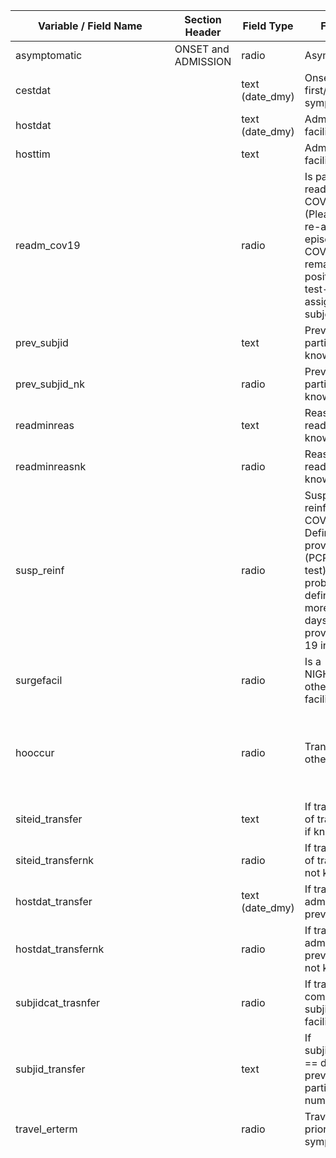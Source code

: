 | Variable / Field Name           | Section Header      | Field Type       | Field Label                                                                                                                                                                     | Choices or Calculations                                                                                                                                                                                                                                                                                                                                                                                                                                                                                                                                                                                                                                                                                                                                                                                                                                                                                                                                                                                                                                                                                                                                                                                                                                                                                                                                                                                                                                                                                                                                                                                                                                                                                                                                                                                                                                                                                                                                                                                                                                                                                                                                                                                                                                                                                                                                                                                                                                                                                                                                                                                                                                                                                                                                                                                                                                                                                                                                                                                                                                                                                                                                                                                                                                                                                                                                   |
| ------------------------------- | ------------------- | ---------------- | ------------------------------------------------------------------------------------------------------------------------------------------------------------------------------- | --------------------------------------------------------------------------------------------------------------------------------------------------------------------------------------------------------------------------------------------------------------------------------------------------------------------------------------------------------------------------------------------------------------------------------------------------------------------------------------------------------------------------------------------------------------------------------------------------------------------------------------------------------------------------------------------------------------------------------------------------------------------------------------------------------------------------------------------------------------------------------------------------------------------------------------------------------------------------------------------------------------------------------------------------------------------------------------------------------------------------------------------------------------------------------------------------------------------------------------------------------------------------------------------------------------------------------------------------------------------------------------------------------------------------------------------------------------------------------------------------------------------------------------------------------------------------------------------------------------------------------------------------------------------------------------------------------------------------------------------------------------------------------------------------------------------------------------------------------------------------------------------------------------------------------------------------------------------------------------------------------------------------------------------------------------------------------------------------------------------------------------------------------------------------------------------------------------------------------------------------------------------------------------------------------------------------------------------------------------------------------------------------------------------------------------------------------------------------------------------------------------------------------------------------------------------------------------------------------------------------------------------------------------------------------------------------------------------------------------------------------------------------------------------------------------------------------------------------------------------------------------------------------------------------------------------------------------------------------------------------------------------------------------------------------------------------------------------------------------------------------------------------------------------------------------------------------------------------------------------------------------------------------------------------------------------------------------------------------- |
| asymptomatic                    | ONSET and ADMISSION | radio            | Asymptomatic?                                                                                                                                                                   | 1, Asymptomatic                                                                                                                                                                                                                                                                                                                                                                                                                                                                                                                                                                                                                                                                                                                                                                                                                                                                                                                                                                                                                                                                                                                                                                                                                                                                                                                                                                                                                                                                                                                                                                                                                                                                                                                                                                                                                                                                                                                                                                                                                                                                                                                                                                                                                                                                                                                                                                                                                                                                                                                                                                                                                                                                                                                                                                                                                                                                                                                                                                                                                                                                                                                                                                                                                                                                                                                                           |
| cestdat                         |                     | text (date\_dmy) | Onset date of first/earliest symptom                                                                                                                                            |                                                                                                                                                                                                                                                                                                                                                                                                                                                                                                                                                                                                                                                                                                                                                                                                                                                                                                                                                                                                                                                                                                                                                                                                                                                                                                                                                                                                                                                                                                                                                                                                                                                                                                                                                                                                                                                                                                                                                                                                                                                                                                                                                                                                                                                                                                                                                                                                                                                                                                                                                                                                                                                                                                                                                                                                                                                                                                                                                                                                                                                                                                                                                                                                                                                                                                                                                           |
| hostdat                         |                     | text (date\_dmy) | Admission date at facility                                                                                                                                                      |                                                                                                                                                                                                                                                                                                                                                                                                                                                                                                                                                                                                                                                                                                                                                                                                                                                                                                                                                                                                                                                                                                                                                                                                                                                                                                                                                                                                                                                                                                                                                                                                                                                                                                                                                                                                                                                                                                                                                                                                                                                                                                                                                                                                                                                                                                                                                                                                                                                                                                                                                                                                                                                                                                                                                                                                                                                                                                                                                                                                                                                                                                                                                                                                                                                                                                                                                           |
| hosttim                         |                     | text             | Admission time at facility                                                                                                                                                      |                                                                                                                                                                                                                                                                                                                                                                                                                                                                                                                                                                                                                                                                                                                                                                                                                                                                                                                                                                                                                                                                                                                                                                                                                                                                                                                                                                                                                                                                                                                                                                                                                                                                                                                                                                                                                                                                                                                                                                                                                                                                                                                                                                                                                                                                                                                                                                                                                                                                                                                                                                                                                                                                                                                                                                                                                                                                                                                                                                                                                                                                                                                                                                                                                                                                                                                                                           |
| readm\_cov19                    |                     | radio            | Is patient being readmitted with COVID-19?  (Please only add<br>re-admission episodes for COVID patients remaining or new<br>positive COVID test- Please assign new subject ID) | 1, Yes ; 0, No ; 3, N/K                                                                                                                                                                                                                                                                                                                                                                                                                                                                                                                                                                                                                                                                                                                                                                                                                                                                                                                                                                                                                                                                                                                                                                                                                                                                                                                                                                                                                                                                                                                                                                                                                                                                                                                                                                                                                                                                                                                                                                                                                                                                                                                                                                                                                                                                                                                                                                                                                                                                                                                                                                                                                                                                                                                                                                                                                                                                                                                                                                                                                                                                                                                                                                                                                                                                                                                                   |
| prev\_subjid                    |                     | text             | Previous participant ID if known                                                                                                                                                |                                                                                                                                                                                                                                                                                                                                                                                                                                                                                                                                                                                                                                                                                                                                                                                                                                                                                                                                                                                                                                                                                                                                                                                                                                                                                                                                                                                                                                                                                                                                                                                                                                                                                                                                                                                                                                                                                                                                                                                                                                                                                                                                                                                                                                                                                                                                                                                                                                                                                                                                                                                                                                                                                                                                                                                                                                                                                                                                                                                                                                                                                                                                                                                                                                                                                                                                                           |
| prev\_subjid\_nk                |                     | radio            | Previous participant ID not known                                                                                                                                               | 1, N/K                                                                                                                                                                                                                                                                                                                                                                                                                                                                                                                                                                                                                                                                                                                                                                                                                                                                                                                                                                                                                                                                                                                                                                                                                                                                                                                                                                                                                                                                                                                                                                                                                                                                                                                                                                                                                                                                                                                                                                                                                                                                                                                                                                                                                                                                                                                                                                                                                                                                                                                                                                                                                                                                                                                                                                                                                                                                                                                                                                                                                                                                                                                                                                                                                                                                                                                                                    |
| readminreas                     |                     | text             | Reason for readmission if known                                                                                                                                                 |                                                                                                                                                                                                                                                                                                                                                                                                                                                                                                                                                                                                                                                                                                                                                                                                                                                                                                                                                                                                                                                                                                                                                                                                                                                                                                                                                                                                                                                                                                                                                                                                                                                                                                                                                                                                                                                                                                                                                                                                                                                                                                                                                                                                                                                                                                                                                                                                                                                                                                                                                                                                                                                                                                                                                                                                                                                                                                                                                                                                                                                                                                                                                                                                                                                                                                                                                           |
| readminreasnk                   |                     | radio            | Reason for readmission not known                                                                                                                                                | 1, N/K                                                                                                                                                                                                                                                                                                                                                                                                                                                                                                                                                                                                                                                                                                                                                                                                                                                                                                                                                                                                                                                                                                                                                                                                                                                                                                                                                                                                                                                                                                                                                                                                                                                                                                                                                                                                                                                                                                                                                                                                                                                                                                                                                                                                                                                                                                                                                                                                                                                                                                                                                                                                                                                                                                                                                                                                                                                                                                                                                                                                                                                                                                                                                                                                                                                                                                                                                    |
| susp\_reinf                     |                     | radio            | Suspected reinfection with COVID-19? Defined as proven (PCR/antibody test) or highly probable (clinical definition met more than 21 days prior to proven COVID-19 infection)    | 1, Yes ; 0, No ; 3, N/K                                                                                                                                                                                                                                                                                                                                                                                                                                                                                                                                                                                                                                                                                                                                                                                                                                                                                                                                                                                                                                                                                                                                                                                                                                                                                                                                                                                                                                                                                                                                                                                                                                                                                                                                                                                                                                                                                                                                                                                                                                                                                                                                                                                                                                                                                                                                                                                                                                                                                                                                                                                                                                                                                                                                                                                                                                                                                                                                                                                                                                                                                                                                                                                                                                                                                                                                   |
| surgefacil                      |                     | radio            | Is a NIGHTINGALE or other SURGE facility?                                                                                                                                       | 1, Yes ; 0, No ; 3, N/K                                                                                                                                                                                                                                                                                                                                                                                                                                                                                                                                                                                                                                                                                                                                                                                                                                                                                                                                                                                                                                                                                                                                                                                                                                                                                                                                                                                                                                                                                                                                                                                                                                                                                                                                                                                                                                                                                                                                                                                                                                                                                                                                                                                                                                                                                                                                                                                                                                                                                                                                                                                                                                                                                                                                                                                                                                                                                                                                                                                                                                                                                                                                                                                                                                                                                                                                   |
| hooccur                         |                     | radio            | Transfer from other facility?                                                                                                                                                   | 1, Yes-other facility is a study site ; 2, Yes-other facility is not a study site ; 3, No ; 4, N/A                                                                                                                                                                                                                                                                                                                                                                                                                                                                                                                                                                                                                                                                                                                                                                                                                                                                                                                                                                                                                                                                                                                                                                                                                                                                                                                                                                                                                                                                                                                                                                                                                                                                                                                                                                                                                                                                                                                                                                                                                                                                                                                                                                                                                                                                                                                                                                                                                                                                                                                                                                                                                                                                                                                                                                                                                                                                                                                                                                                                                                                                                                                                                                                                                                                        |
| siteid\_transfer                |                     | text             | If transfer, name of transfer facility if known                                                                                                                                 |                                                                                                                                                                                                                                                                                                                                                                                                                                                                                                                                                                                                                                                                                                                                                                                                                                                                                                                                                                                                                                                                                                                                                                                                                                                                                                                                                                                                                                                                                                                                                                                                                                                                                                                                                                                                                                                                                                                                                                                                                                                                                                                                                                                                                                                                                                                                                                                                                                                                                                                                                                                                                                                                                                                                                                                                                                                                                                                                                                                                                                                                                                                                                                                                                                                                                                                                                           |
| siteid\_transfernk              |                     | radio            | If transfer, name of transfer facility not known                                                                                                                                | 1, N/K                                                                                                                                                                                                                                                                                                                                                                                                                                                                                                                                                                                                                                                                                                                                                                                                                                                                                                                                                                                                                                                                                                                                                                                                                                                                                                                                                                                                                                                                                                                                                                                                                                                                                                                                                                                                                                                                                                                                                                                                                                                                                                                                                                                                                                                                                                                                                                                                                                                                                                                                                                                                                                                                                                                                                                                                                                                                                                                                                                                                                                                                                                                                                                                                                                                                                                                                                    |
| hostdat\_transfer               |                     | text (date\_dmy) | If transfer, admission date at previous facillity                                                                                                                               |                                                                                                                                                                                                                                                                                                                                                                                                                                                                                                                                                                                                                                                                                                                                                                                                                                                                                                                                                                                                                                                                                                                                                                                                                                                                                                                                                                                                                                                                                                                                                                                                                                                                                                                                                                                                                                                                                                                                                                                                                                                                                                                                                                                                                                                                                                                                                                                                                                                                                                                                                                                                                                                                                                                                                                                                                                                                                                                                                                                                                                                                                                                                                                                                                                                                                                                                                           |
| hostdat\_transfernk             |                     | radio            | If transfer, admission date at previous facillity not known                                                                                                                     | 1, N/K                                                                                                                                                                                                                                                                                                                                                                                                                                                                                                                                                                                                                                                                                                                                                                                                                                                                                                                                                                                                                                                                                                                                                                                                                                                                                                                                                                                                                                                                                                                                                                                                                                                                                                                                                                                                                                                                                                                                                                                                                                                                                                                                                                                                                                                                                                                                                                                                                                                                                                                                                                                                                                                                                                                                                                                                                                                                                                                                                                                                                                                                                                                                                                                                                                                                                                                                                    |
| subjidcat\_trasnfer             |                     | radio            | If transfer, comparison of subjid at transfer facility                                                                                                                          | 1, Same as above ; 2, Different ; 3, N/A                                                                                                                                                                                                                                                                                                                                                                                                                                                                                                                                                                                                                                                                                                                                                                                                                                                                                                                                                                                                                                                                                                                                                                                                                                                                                                                                                                                                                                                                                                                                                                                                                                                                                                                                                                                                                                                                                                                                                                                                                                                                                                                                                                                                                                                                                                                                                                                                                                                                                                                                                                                                                                                                                                                                                                                                                                                                                                                                                                                                                                                                                                                                                                                                                                                                                                                  |
| subjid\_transfer                |                     | text             | If subjidcat\_transfer == different, previous participant number                                                                                                                |                                                                                                                                                                                                                                                                                                                                                                                                                                                                                                                                                                                                                                                                                                                                                                                                                                                                                                                                                                                                                                                                                                                                                                                                                                                                                                                                                                                                                                                                                                                                                                                                                                                                                                                                                                                                                                                                                                                                                                                                                                                                                                                                                                                                                                                                                                                                                                                                                                                                                                                                                                                                                                                                                                                                                                                                                                                                                                                                                                                                                                                                                                                                                                                                                                                                                                                                                           |
| travel\_erterm                  |                     | radio            | Travel in 14 days prior to first symptom onset                                                                                                                                  | 1, Yes ; 2, No ; 3, N/A                                                                                                                                                                                                                                                                                                                                                                                                                                                                                                                                                                                                                                                                                                                                                                                                                                                                                                                                                                                                                                                                                                                                                                                                                                                                                                                                                                                                                                                                                                                                                                                                                                                                                                                                                                                                                                                                                                                                                                                                                                                                                                                                                                                                                                                                                                                                                                                                                                                                                                                                                                                                                                                                                                                                                                                                                                                                                                                                                                                                                                                                                                                                                                                                                                                                                                                                   |
| supper\_trcntry                 |                     | dropdown         | If travel, state country location                                                                                                                                               | 4, Afghanistan ; 5, Albania ; 6, Algeria ; 7, Andorra ; 8, Angola ; 9, Antigua and Barbuda ; 10, Argentina ; 11, Armenia ; 12, Aruba ; 13, Australia ; 14, Austria ; 15, Azerbaijan ; 1, Bahamas (The) ; 16, Bahrain ; 17, Bangladesh ; 18, Barbados ; 19, Belarus ; 20, Belgium ; 21, Belize ; 22, Benin ; 23, Bhutan ; 24, Bolivia ; 25, Bosnia and Herzegovina ; 26, Botswana ; 27, Brazil ; 28, Brunei ; 29, Bulgaria ; 30, Burkina Faso ; 31, Burma ; 32, Burundi ; 33, Cambodia ; 34, Cameroon ; 35, Canada ; 36, Cabo Verde ; 37, Central African Republic ; 38, Chad ; 39, Chile ; 40, China ; 41, Colombia ; 42, Comoros ; 2, Congo (Republic of the) ; 43, Costa Rica ; 44, Cote d'Ivoire ; 45, Croatia ; 46, Cuba ; 47, Curacao ; 48, Cyprus ; 49, Czechia ; 50, Denmark ; 51, Djibouti ; 52, Dominica ; 53, Dominican Republic ; 54, Ecuador ; 55, Egypt ; 56, El Salvador ; 57, Equatorial Guinea ; 58, Eritrea ; 59, Estonia ; 60, Ethiopia ; 61, Fiji ; 62, Finland ; 63, France ; 64, Gabon ; 3, Gambia (The) ; 65, Georgia ; 66, Germany ; 67, Ghana ; 68, Greece ; 69, Grenada ; 70, Guatemala ; 71, Guinea ; 72, Guinea-Bissau ; 73, Guyana ; 74, Haiti ; 75, Holy See ; 76, Honduras ; 77, Hong Kong ; 78, Hungary ; 79, Iceland ; 80, India ; 81, Indonesia ; 82, Iran ; 83, Iraq ; 84, Ireland ; 85, Israel ; 86, Italy ; 87, Jamaica ; 88, Japan ; 89, Jordan ; 90, Kazakhstan ; 91, Kenya ; 92, Kiribati ; 202, Korea (South) ; 93, Kosovo ; 94, Kuwait ; 95, Kyrgyzstan ; 96, Laos ; 97, Latvia ; 98, Lebanon ; 99, Lesotho ; 100, Liberia ; 101, Libya ; 102, Liechtenstein ; 103, Lithuania ; 104, Luxembourg ; 105, Macau ; 106, Macedonia ; 107, Madagascar ; 108, Malawi ; 109, Malaysia ; 110, Maldives ; 111, Mali ; 112, Malta ; 113, Marshall Islands ; 114, Mauritania ; 115, Mauritius ; 116, Mexico ; 117, Micronesia ; 118, Moldova ; 119, Monaco ; 120, Mongolia ; 121, Montenegro ; 122, Morocco ; 123, Mozambique ; 124, Namibia ; 125, Nauru ; 126, Nepal ; 127, Netherlands ; 128, New Zealand ; 129, Nicaragua ; 130, Niger ; 131, Nigeria ; 132, North Korea ; 133, Norway ; 134, Oman ; 135, Pakistan ; 136, Palau ; 137, Palestinian Territories ; 138, Panama ; 139, Papua New Guinea ; 140, Paraguay ; 141, Peru ; 142, Philippines ; 143, Poland ; 144, Portugal ; 145, Qatar ; 146, Romania ; 147, Russia ; 148, Rwanda ; 149, Saint Kitts and Nevis ; 150, Saint Lucia ; 151, Saint Vincent and the Grenadines ; 152, Samoa ; 153, San Marino ; 154, Sao Tome and Principe ; 155, Saudi Arabia ; 156, Senegal ; 157, Serbia ; 158, Seychelles ; 159, Sierra Leone ; 160, Singapore ; 161, Sint Maarten ; 162, Slovakia ; 163, Slovenia ; 164, Solomon Islands ; 165, Somalia ; 166, South Africa ; 167, South Korea ; 168, South Sudan ; 169, Spain ; 170, Sri Lanka ; 171, Sudan ; 172, Suriname ; 173, Swaziland ; 174, Sweden ; 175, Switzerland ; 176, Syria ; 177, Taiwan ; 178, Tajikistan ; 179, Tanzania ; 180, Thailand ; 181, Timor-Leste ; 182, Togo ; 183, Tonga ; 184, Trinidad and Tobago ; 185, Tunisia ; 186, Turkey ; 187, Turkmenistan ; 188, Tuvalu ; 189, Uganda ; 190, Ukraine ; 191, United Arab Emirates ; 192, United Kingdom ; 201, United States ; 193, Uruguay ; 194, Uzbekistan ; 195, Vanuatu ; 196, Venezuela ; 197, Vietnam ; 198, Yemen ; 199, Zambia ; 200, Zimbabwe |
| supper\_trcity                  |                     | text             | If travel, state city/geographic area                                                                                                                                           |                                                                                                                                                                                                                                                                                                                                                                                                                                                                                                                                                                                                                                                                                                                                                                                                                                                                                                                                                                                                                                                                                                                                                                                                                                                                                                                                                                                                                                                                                                                                                                                                                                                                                                                                                                                                                                                                                                                                                                                                                                                                                                                                                                                                                                                                                                                                                                                                                                                                                                                                                                                                                                                                                                                                                                                                                                                                                                                                                                                                                                                                                                                                                                                                                                                                                                                                                           |
| erendat                         |                     | text (date\_dmy) | If travel, return date                                                                                                                                                          |                                                                                                                                                                                                                                                                                                                                                                                                                                                                                                                                                                                                                                                                                                                                                                                                                                                                                                                                                                                                                                                                                                                                                                                                                                                                                                                                                                                                                                                                                                                                                                                                                                                                                                                                                                                                                                                                                                                                                                                                                                                                                                                                                                                                                                                                                                                                                                                                                                                                                                                                                                                                                                                                                                                                                                                                                                                                                                                                                                                                                                                                                                                                                                                                                                                                                                                                                           |
| travel\_erterm\_2               |                     | radio            | Travelled to another country in the 14 days prior to first symptom onset?                                                                                                       | 1, Yes ; 2, No ; 3, N/A                                                                                                                                                                                                                                                                                                                                                                                                                                                                                                                                                                                                                                                                                                                                                                                                                                                                                                                                                                                                                                                                                                                                                                                                                                                                                                                                                                                                                                                                                                                                                                                                                                                                                                                                                                                                                                                                                                                                                                                                                                                                                                                                                                                                                                                                                                                                                                                                                                                                                                                                                                                                                                                                                                                                                                                                                                                                                                                                                                                                                                                                                                                                                                                                                                                                                                                                   |
| supper\_trcntry\_2              |                     | dropdown         | Travel to another country 14 days prior to first symptom onset                                                                                                                  | 4, Afghanistan ; 5, Albania ; 6, Algeria ; 7, Andorra ; 8, Angola ; 9, Antigua and Barbuda ; 10, Argentina ; 11, Armenia ; 12, Aruba ; 13, Australia ; 14, Austria ; 15, Azerbaijan ; 1, Bahamas (The) ; 16, Bahrain ; 17, Bangladesh ; 18, Barbados ; 19, Belarus ; 20, Belgium ; 21, Belize ; 22, Benin ; 23, Bhutan ; 24, Bolivia ; 25, Bosnia and Herzegovina ; 26, Botswana ; 27, Brazil ; 28, Brunei ; 29, Bulgaria ; 30, Burkina Faso ; 31, Burma ; 32, Burundi ; 33, Cambodia ; 34, Cameroon ; 35, Canada ; 36, Cabo Verde ; 37, Central African Republic ; 38, Chad ; 39, Chile ; 40, China ; 41, Colombia ; 42, Comoros ; 2, Congo (Republic of the) ; 43, Costa Rica ; 44, Cote d'Ivoire ; 45, Croatia ; 46, Cuba ; 47, Curacao ; 48, Cyprus ; 49, Czechia ; 50, Denmark ; 51, Djibouti ; 52, Dominica ; 53, Dominican Republic ; 54, Ecuador ; 55, Egypt ; 56, El Salvador ; 57, Equatorial Guinea ; 58, Eritrea ; 59, Estonia ; 60, Ethiopia ; 61, Fiji ; 62, Finland ; 63, France ; 64, Gabon ; 3, Gambia (The) ; 65, Georgia ; 66, Germany ; 67, Ghana ; 68, Greece ; 69, Grenada ; 70, Guatemala ; 71, Guinea ; 72, Guinea-Bissau ; 73, Guyana ; 74, Haiti ; 75, Holy See ; 76, Honduras ; 77, Hong Kong ; 78, Hungary ; 79, Iceland ; 80, India ; 81, Indonesia ; 82, Iran ; 83, Iraq ; 84, Ireland ; 85, Israel ; 86, Italy ; 87, Jamaica ; 88, Japan ; 89, Jordan ; 90, Kazakhstan ; 91, Kenya ; 92, Kiribati ; 202, Korea (South) ; 93, Kosovo ; 94, Kuwait ; 95, Kyrgyzstan ; 96, Laos ; 97, Latvia ; 98, Lebanon ; 99, Lesotho ; 100, Liberia ; 101, Libya ; 102, Liechtenstein ; 103, Lithuania ; 104, Luxembourg ; 105, Macau ; 106, Macedonia ; 107, Madagascar ; 108, Malawi ; 109, Malaysia ; 110, Maldives ; 111, Mali ; 112, Malta ; 113, Marshall Islands ; 114, Mauritania ; 115, Mauritius ; 116, Mexico ; 117, Micronesia ; 118, Moldova ; 119, Monaco ; 120, Mongolia ; 121, Montenegro ; 122, Morocco ; 123, Mozambique ; 124, Namibia ; 125, Nauru ; 126, Nepal ; 127, Netherlands ; 128, New Zealand ; 129, Nicaragua ; 130, Niger ; 131, Nigeria ; 132, North Korea ; 133, Norway ; 134, Oman ; 135, Pakistan ; 136, Palau ; 137, Palestinian Territories ; 138, Panama ; 139, Papua New Guinea ; 140, Paraguay ; 141, Peru ; 142, Philippines ; 143, Poland ; 144, Portugal ; 145, Qatar ; 146, Romania ; 147, Russia ; 148, Rwanda ; 149, Saint Kitts and Nevis ; 150, Saint Lucia ; 151, Saint Vincent and the Grenadines ; 152, Samoa ; 153, San Marino ; 154, Sao Tome and Principe ; 155, Saudi Arabia ; 156, Senegal ; 157, Serbia ; 158, Seychelles ; 159, Sierra Leone ; 160, Singapore ; 161, Sint Maarten ; 162, Slovakia ; 163, Slovenia ; 164, Solomon Islands ; 165, Somalia ; 166, South Africa ; 167, South Korea ; 168, South Sudan ; 169, Spain ; 170, Sri Lanka ; 171, Sudan ; 172, Suriname ; 173, Swaziland ; 174, Sweden ; 175, Switzerland ; 176, Syria ; 177, Taiwan ; 178, Tajikistan ; 179, Tanzania ; 180, Thailand ; 181, Timor-Leste ; 182, Togo ; 183, Tonga ; 184, Trinidad and Tobago ; 185, Tunisia ; 186, Turkey ; 187, Turkmenistan ; 188, Tuvalu ; 189, Uganda ; 190, Ukraine ; 191, United Arab Emirates ; 192, United Kingdom ; 201, United States ; 193, Uruguay ; 194, Uzbekistan ; 195, Vanuatu ; 196, Venezuela ; 197, Vietnam ; 198, Yemen ; 199, Zambia ; 200, Zimbabwe |
| supper\_trcity\_2               |                     | text             | If travel, state city/geographic area                                                                                                                                           |                                                                                                                                                                                                                                                                                                                                                                                                                                                                                                                                                                                                                                                                                                                                                                                                                                                                                                                                                                                                                                                                                                                                                                                                                                                                                                                                                                                                                                                                                                                                                                                                                                                                                                                                                                                                                                                                                                                                                                                                                                                                                                                                                                                                                                                                                                                                                                                                                                                                                                                                                                                                                                                                                                                                                                                                                                                                                                                                                                                                                                                                                                                                                                                                                                                                                                                                                           |
| erendat\_2                      |                     | text (date\_dmy) | If travel, return date                                                                                                                                                          |                                                                                                                                                                                                                                                                                                                                                                                                                                                                                                                                                                                                                                                                                                                                                                                                                                                                                                                                                                                                                                                                                                                                                                                                                                                                                                                                                                                                                                                                                                                                                                                                                                                                                                                                                                                                                                                                                                                                                                                                                                                                                                                                                                                                                                                                                                                                                                                                                                                                                                                                                                                                                                                                                                                                                                                                                                                                                                                                                                                                                                                                                                                                                                                                                                                                                                                                                           |
| animal\_eryn                    |                     | radio            | Contact with animals, raw meat or insect bites 14 days prior to first symptom onset                                                                                             | 1, Yes ; 2, No ; 3, Unknown ; 4, N/A                                                                                                                                                                                                                                                                                                                                                                                                                                                                                                                                                                                                                                                                                                                                                                                                                                                                                                                                                                                                                                                                                                                                                                                                                                                                                                                                                                                                                                                                                                                                                                                                                                                                                                                                                                                                                                                                                                                                                                                                                                                                                                                                                                                                                                                                                                                                                                                                                                                                                                                                                                                                                                                                                                                                                                                                                                                                                                                                                                                                                                                                                                                                                                                                                                                                                                                      |
| animal\_erterm                  |                     | text             | If yes                                                                                                                                                                          |                                                                                                                                                                                                                                                                                                                                                                                                                                                                                                                                                                                                                                                                                                                                                                                                                                                                                                                                                                                                                                                                                                                                                                                                                                                                                                                                                                                                                                                                                                                                                                                                                                                                                                                                                                                                                                                                                                                                                                                                                                                                                                                                                                                                                                                                                                                                                                                                                                                                                                                                                                                                                                                                                                                                                                                                                                                                                                                                                                                                                                                                                                                                                                                                                                                                                                                                                           |
| animal\_erdat                   |                     | text (date\_dmy) | If YES, specify the animal/insect date of exposure                                                                                                                              |                                                                                                                                                                                                                                                                                                                                                                                                                                                                                                                                                                                                                                                                                                                                                                                                                                                                                                                                                                                                                                                                                                                                                                                                                                                                                                                                                                                                                                                                                                                                                                                                                                                                                                                                                                                                                                                                                                                                                                                                                                                                                                                                                                                                                                                                                                                                                                                                                                                                                                                                                                                                                                                                                                                                                                                                                                                                                                                                                                                                                                                                                                                                                                                                                                                                                                                                                           |
| animal\_eryn\_2                 |                     | radio            | Contact with other animals, raw meat or insect bites 14 days prior to first symptom onset                                                                                       | 1, Yes ; 2, No ; 3, Unknown ; 4, N/A                                                                                                                                                                                                                                                                                                                                                                                                                                                                                                                                                                                                                                                                                                                                                                                                                                                                                                                                                                                                                                                                                                                                                                                                                                                                                                                                                                                                                                                                                                                                                                                                                                                                                                                                                                                                                                                                                                                                                                                                                                                                                                                                                                                                                                                                                                                                                                                                                                                                                                                                                                                                                                                                                                                                                                                                                                                                                                                                                                                                                                                                                                                                                                                                                                                                                                                      |
| animal\_erterm\_2               |                     | text             | If YES, specify the animal/insect                                                                                                                                               |                                                                                                                                                                                                                                                                                                                                                                                                                                                                                                                                                                                                                                                                                                                                                                                                                                                                                                                                                                                                                                                                                                                                                                                                                                                                                                                                                                                                                                                                                                                                                                                                                                                                                                                                                                                                                                                                                                                                                                                                                                                                                                                                                                                                                                                                                                                                                                                                                                                                                                                                                                                                                                                                                                                                                                                                                                                                                                                                                                                                                                                                                                                                                                                                                                                                                                                                                           |
| animal\_erdat\_2                |                     | text (date\_dmy) | If YES, specify the animal/insect date of exposure                                                                                                                              |                                                                                                                                                                                                                                                                                                                                                                                                                                                                                                                                                                                                                                                                                                                                                                                                                                                                                                                                                                                                                                                                                                                                                                                                                                                                                                                                                                                                                                                                                                                                                                                                                                                                                                                                                                                                                                                                                                                                                                                                                                                                                                                                                                                                                                                                                                                                                                                                                                                                                                                                                                                                                                                                                                                                                                                                                                                                                                                                                                                                                                                                                                                                                                                                                                                                                                                                                           |
| onset\_and\_admission\_complete | Form Status         | dropdown         | Onset and admission section completed?                                                                                                                                          | 0, Incomplete ; 1, Unverified ; 2, Complete                                                                                                                                                                                                                                                                                                                                                                                                                                                                                                                                                                                                                                                                                                                                                                                                                                                                                                                                                                                                                                                                                                                                                                                                                                                                                                                                                                                                                                                                                                                                                                                                                                                                                                                                                                                                                                                                                                                                                                                                                                                                                                                                                                                                                                                                                                                                                                                                                                                                                                                                                                                                                                                                                                                                                                                                                                                                                                                                                                                                                                                                                                                                                                                                                                                                                                               |